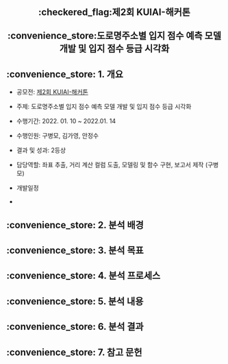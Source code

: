 <h2 align="center">:checkered_flag:제2회 KUIAI-해커톤<br><br>:convenience_store:도로명주소별 입지 점수 예측 모델 개발 및 입지 점수 등급 시각화</h2>

<p align = "center"></p>

<h2>:convenience_store: 1. 개요</h2>

- 공모전: [제2회 KUIAI-해커톤](https://ie.korea.ac.kr/ie/news/notice.do?mode=view&articleNo=284519)

- 주제: 도로명주소별 입지 점수 예측 모델 개발 및 입지 점수 등급 시각화

- 수행기간: 2022. 01. 10 ~ 2022.01. 14

- 수행인원: 구병모, 김가영, 안정수

- 결과 및 성과: 2등상

- 담당역할: 좌표 추출, 거리 계산 컬럼 도출, 모델링 및 함수 구현, 보고서 제작 (구병모)

- 개발일정
-

<h2>:convenience_store: 2. 분석 배경</h2>

<h2>:convenience_store: 3. 분석 목표</h2>

<h2>:convenience_store: 4. 분석 프로세스</h2>

<h2>:convenience_store: 5. 분석 내용</h2>

<h2>:convenience_store: 6. 분석 결과</h2>

<h2>:convenience_store: 7. 참고 문헌</h2>
